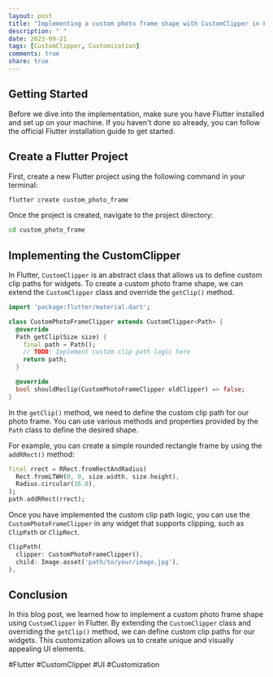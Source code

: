 ```yaml
---
layout: post
title: "Implementing a custom photo frame shape with CustomClipper in Flutter"
description: " "
date: 2023-09-21
tags: [CustomClipper, Customization]
comments: true
share: true
---
```


## Getting Started

Before we dive into the implementation, make sure you have Flutter installed and set up on your machine. If you haven't done so already, you can follow the official Flutter installation guide to get started.

## Create a Flutter Project

First, create a new Flutter project using the following command in your terminal:

```bash
flutter create custom_photo_frame
```

Once the project is created, navigate to the project directory:

```bash
cd custom_photo_frame
```

## Implementing the CustomClipper

In Flutter, `CustomClipper` is an abstract class that allows us to define custom clip paths for widgets. To create a custom photo frame shape, we can extend the `CustomClipper` class and override the `getClip()` method. 

```dart
import 'package:flutter/material.dart';

class CustomPhotoFrameClipper extends CustomClipper<Path> {
  @override
  Path getClip(Size size) {
    final path = Path();
    // TODO: Implement custom clip path logic here
    return path;
  }

  @override
  bool shouldReclip(CustomPhotoFrameClipper oldClipper) => false;
}
```

In the `getClip()` method, we need to define the custom clip path for our photo frame. You can use various methods and properties provided by the `Path` class to define the desired shape. 

For example, you can create a simple rounded rectangle frame by using the `addRRect()` method:

```dart
final rrect = RRect.fromRectAndRadius(
  Rect.fromLTWH(0, 0, size.width, size.height),
  Radius.circular(16.0),
);
path.addRRect(rrect);
```

Once you have implemented the custom clip path logic, you can use the `CustomPhotoFrameClipper` in any widget that supports clipping, such as `ClipPath` or `ClipRect`.

```dart
ClipPath(
  clipper: CustomPhotoFrameClipper(),
  child: Image.asset('path/to/your/image.jpg'),
),
```

## Conclusion

In this blog post, we learned how to implement a custom photo frame shape using `CustomClipper` in Flutter. By extending the `CustomClipper` class and overriding the `getClip()` method, we can define custom clip paths for our widgets. This customization allows us to create unique and visually appealing UI elements.

#Flutter #CustomClipper #UI #Customization